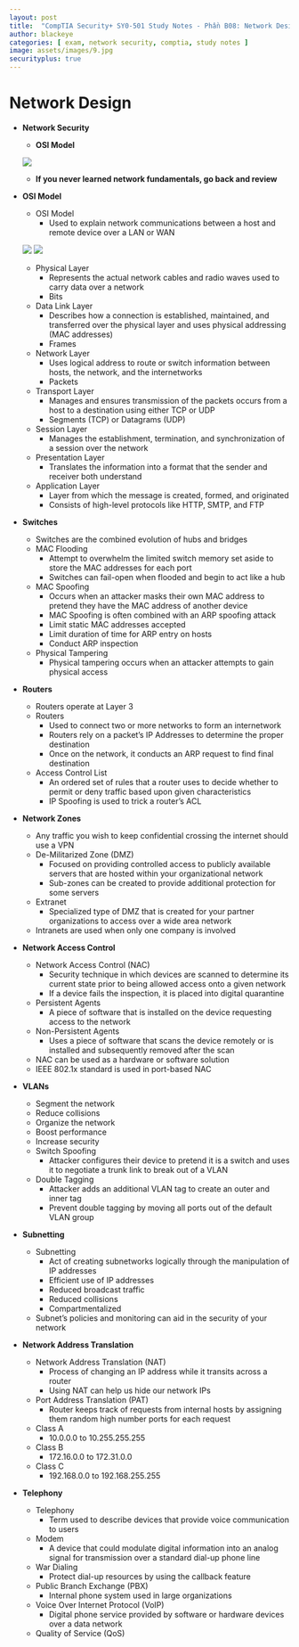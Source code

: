 ```yaml
---
layout: post
title:  "CompTIA Security+ SY0-501 Study Notes - Phần B08: Network Design"
author: blackeye
categories: [ exam, network security, comptia, study notes ]
image: assets/images/9.jpg
securityplus: true
---
```


# Network Design
* **Network Security**
    * **OSI Model**

    ![]({{site.baseurl}}/Assets/images/cs_plus/nd01.png)

    * **If you never learned network fundamentals, go back and review**

* **OSI Model**
    * OSI Model
        * Used to explain network communications between a host and remote device over a LAN or WAN

    ![]({{site.baseurl}}/Assets/images/cs_plus/nd02.png)
    ![]({{site.baseurl}}/Assets/images/cs_plus/nd03.png)

    * Physical Layer
        * Represents the actual network cables and radio waves used to carry data over a network
        * Bits
    * Data Link Layer
        * Describes how a connection is established, maintained, and transferred over the physical layer and uses physical addressing (MAC addresses)
        * Frames
    * Network Layer
        * Uses logical address to route or switch information between hosts, the network, and the internetworks
        * Packets
    * Transport Layer
        * Manages and ensures transmission of the packets occurs from a host to a destination using either TCP or UDP
        * Segments (TCP) or Datagrams (UDP)
    * Session Layer
        * Manages the establishment, termination, and synchronization of a session over the network
    * Presentation Layer
        * Translates the information into a format that the sender and receiver both understand
    * Application Layer
        * Layer from which the message is created, formed, and originated
        * Consists of high-level protocols like HTTP, SMTP, and FTP

* **Switches**
    * Switches are the combined evolution of hubs and bridges
    * MAC Flooding
        * Attempt to overwhelm the limited switch memory set aside to store the MAC addresses for each port
        * Switches can fail-open when flooded and begin to act like a hub
    * MAC Spoofing
        * Occurs when an attacker masks their own MAC address to pretend they have the MAC address of another device
        * MAC Spoofing is often combined with an ARP spoofing attack
        * Limit static MAC addresses accepted
        * Limit duration of time for ARP entry on hosts
        * Conduct ARP inspection
    * Physical Tampering
        * Physical tampering occurs when an attacker attempts to gain physical access

* **Routers**
    * Routers operate at Layer 3
    * Routers
        * Used to connect two or more networks to form an internetwork
        * Routers rely on a packet’s IP Addresses to determine the proper destination
        * Once on the network, it conducts an ARP request to find final destination
    * Access Control List
        * An ordered set of rules that a router uses to decide whether to permit or deny traffic based upon given characteristics
        * IP Spoofing is used to trick a router’s ACL

* **Network Zones**
    * Any traffic you wish to keep confidential crossing the internet should use a VPN
    * De-Militarized Zone (DMZ)
        * Focused on providing controlled access to publicly available servers that are hosted within your organizational network
        * Sub-zones can be created to provide additional protection for some servers
    * Extranet
        * Specialized type of DMZ that is created for your partner organizations to access over a wide area network
    * Intranets are used when only one company is involved

* **Network Access Control**
    * Network Access Control (NAC)
        * Security technique in which devices are scanned to determine its current state prior to being allowed access onto a given network
        * If a device fails the inspection, it is placed into digital quarantine
    * Persistent Agents
        * A piece of software that is installed on the device requesting access to the network
    * Non-Persistent Agents
        * Uses a piece of software that scans the device remotely or is installed and subsequently removed after the scan
    * NAC can be used as a hardware or software solution
    * IEEE 802.1x standard is used in port-based NAC

* **VLANs**
    * Segment the network
    * Reduce collisions
    * Organize the network
    * Boost performance
    * Increase security
    * Switch Spoofing
        * Attacker configures their device to pretend it is a switch and uses it to negotiate a trunk link to break out of a VLAN
    * Double Tagging
        * Attacker adds an additional VLAN tag to create an outer and inner tag
        * Prevent double tagging by moving all ports out of the default VLAN group

* **Subnetting**
    * Subnetting
        * Act of creating subnetworks logically through the manipulation of IP addresses
        * Efficient use of IP addresses
        * Reduced broadcast traffic
        * Reduced collisions
        * Compartmentalized
    * Subnet’s policies and monitoring can aid in the security of your network

* **Network Address Translation**
    * Network Address Translation (NAT)
        * Process of changing an IP address while it transits across a router
        * Using NAT can help us hide our network IPs
    * Port Address Translation (PAT)
        * Router keeps track of requests from internal hosts by assigning them random high number ports for each request
    * Class A
        * 10.0.0.0 to 10.255.255.255
    * Class B
        * 172.16.0.0 to 172.31.0.0
    * Class C
        * 192.168.0.0 to 192.168.255.255

* **Telephony**
    * Telephony
        * Term used to describe devices that provide voice communication to users
    * Modem
        * A device that could modulate digital information into an analog signal for transmission over a standard dial-up phone line
    * War Dialing
        * Protect dial-up resources by using the callback feature
    * Public Branch Exchange (PBX)
        * Internal phone system used in large organizations
    * Voice Over Internet Protocol (VoIP)
        * Digital phone service provided by software or hardware devices over a data network
    * Quality of Service (QoS)